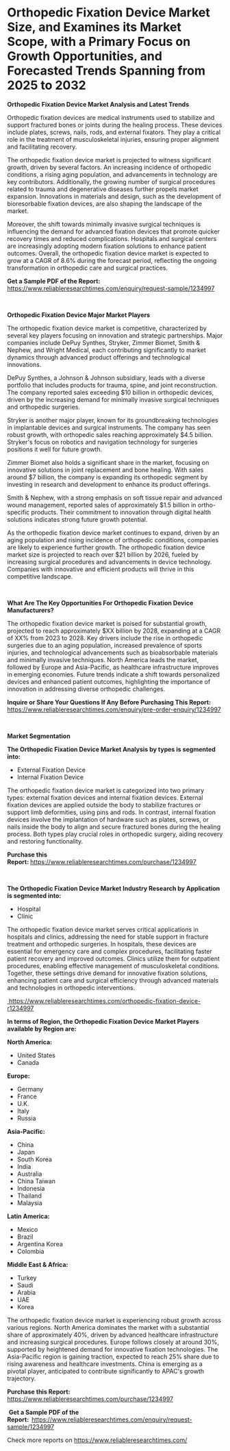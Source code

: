 <p><h1>Orthopedic Fixation Device Market Size, and Examines its Market Scope, with a Primary Focus on Growth Opportunities, and Forecasted Trends Spanning from 2025 to 2032</h1></p><p><strong>Orthopedic Fixation Device Market Analysis and Latest Trends</strong></p>
<p><p>Orthopedic fixation devices are medical instruments used to stabilize and support fractured bones or joints during the healing process. These devices include plates, screws, nails, rods, and external fixators. They play a critical role in the treatment of musculoskeletal injuries, ensuring proper alignment and facilitating recovery.</p><p>The orthopedic fixation device market is projected to witness significant growth, driven by several factors. An increasing incidence of orthopedic conditions, a rising aging population, and advancements in technology are key contributors. Additionally, the growing number of surgical procedures related to trauma and degenerative diseases further propels market expansion. Innovations in materials and design, such as the development of bioresorbable fixation devices, are also shaping the landscape of the market.</p><p>Moreover, the shift towards minimally invasive surgical techniques is influencing the demand for advanced fixation devices that promote quicker recovery times and reduced complications. Hospitals and surgical centers are increasingly adopting modern fixation solutions to enhance patient outcomes. Overall, the orthopedic fixation device market is expected to grow at a CAGR of 8.6% during the forecast period, reflecting the ongoing transformation in orthopedic care and surgical practices.</p></p>
<p><strong>Get a Sample PDF of the Report:&nbsp;</strong> <a href="https://www.reliableresearchtimes.com/enquiry/request-sample/1234997?utm_campaign=2669&utm_medium=2&utm_source=Github&utm_content=ia&utm_term=03032025&utm_id=orthopedic-fixation-device">https://www.reliableresearchtimes.com/enquiry/request-sample/1234997</a></p>
<p>&nbsp;</p>
<p><strong>Orthopedic Fixation Device Major Market Players</strong></p>
<p><p>The orthopedic fixation device market is competitive, characterized by several key players focusing on innovation and strategic partnerships. Major companies include DePuy Synthes, Stryker, Zimmer Biomet, Smith & Nephew, and Wright Medical, each contributing significantly to market dynamics through advanced product offerings and technological innovations.</p><p>DePuy Synthes, a Johnson & Johnson subsidiary, leads with a diverse portfolio that includes products for trauma, spine, and joint reconstruction. The company reported sales exceeding $10 billion in orthopedic devices, driven by the increasing demand for minimally invasive surgical techniques and orthopedic surgeries.</p><p>Stryker is another major player, known for its groundbreaking technologies in implantable devices and surgical instruments. The company has seen robust growth, with orthopedic sales reaching approximately $4.5 billion. Stryker's focus on robotics and navigation technology for surgeries positions it well for future growth.</p><p>Zimmer Biomet also holds a significant share in the market, focusing on innovative solutions in joint replacement and bone healing. With sales around $7 billion, the company is expanding its orthopedic segment by investing in research and development to enhance its product offerings.</p><p>Smith & Nephew, with a strong emphasis on soft tissue repair and advanced wound management, reported sales of approximately $1.5 billion in ortho-specific products. Their commitment to innovation through digital health solutions indicates strong future growth potential.</p><p>As the orthopedic fixation device market continues to expand, driven by an aging population and rising incidence of orthopedic conditions, companies are likely to experience further growth. The orthopedic fixation device market size is projected to reach over $21 billion by 2026, fueled by increasing surgical procedures and advancements in device technology. Companies with innovative and efficient products will thrive in this competitive landscape.</p></p>
<p>&nbsp;</p>
<p><strong>What Are The Key Opportunities For Orthopedic Fixation Device Manufacturers?</strong></p>
<p><p>The orthopedic fixation device market is poised for substantial growth, projected to reach approximately $XX billion by 2028, expanding at a CAGR of XX% from 2023 to 2028. Key drivers include the rise in orthopedic surgeries due to an aging population, increased prevalence of sports injuries, and technological advancements such as bioabsorbable materials and minimally invasive techniques. North America leads the market, followed by Europe and Asia-Pacific, as healthcare infrastructure improves in emerging economies. Future trends indicate a shift towards personalized devices and enhanced patient outcomes, highlighting the importance of innovation in addressing diverse orthopedic challenges.</p></p>
<p><strong>Inquire or Share Your Questions If Any Before Purchasing This Report:</strong> <a href="https://www.reliableresearchtimes.com/enquiry/pre-order-enquiry/1234997?utm_campaign=2669&utm_medium=2&utm_source=Github&utm_content=ia&utm_term=03032025&utm_id=orthopedic-fixation-device">https://www.reliableresearchtimes.com/enquiry/pre-order-enquiry/1234997</a></p>
<p>&nbsp;</p>
<p><strong>Market Segmentation</strong></p>
<p><strong>The Orthopedic Fixation Device Market Analysis by types is segmented into:</strong></p>
<p><ul><li>External Fixation Device</li><li>Internal Fixation Device</li></ul></p>
<p><p>The orthopedic fixation device market is categorized into two primary types: external fixation devices and internal fixation devices. External fixation devices are applied outside the body to stabilize fractures or support limb deformities, using pins and rods. In contrast, internal fixation devices involve the implantation of hardware such as plates, screws, or nails inside the body to align and secure fractured bones during the healing process. Both types play crucial roles in orthopedic surgery, aiding recovery and restoring functionality.</p></p>
<p><strong>Purchase this Report:&nbsp;</strong><a href="https://www.reliableresearchtimes.com/purchase/1234997?utm_campaign=2669&utm_medium=2&utm_source=Github&utm_content=ia&utm_term=03032025&utm_id=orthopedic-fixation-device">https://www.reliableresearchtimes.com/purchase/1234997</a></p>
<p>&nbsp;</p>
<p><strong>The Orthopedic Fixation Device Market Industry Research by Application is segmented into:</strong></p>
<p><ul><li>Hospital</li><li>Clinic</li></ul></p>
<p><p>The orthopedic fixation device market serves critical applications in hospitals and clinics, addressing the need for stable support in fracture treatment and orthopedic surgeries. In hospitals, these devices are essential for emergency care and complex procedures, facilitating faster patient recovery and improved outcomes. Clinics utilize them for outpatient procedures, enabling effective management of musculoskeletal conditions. Together, these settings drive demand for innovative fixation solutions, enhancing patient care and surgical efficiency through advanced materials and technologies in orthopedic interventions.</p></p>
<p><a href="https://www.reliableresearchtimes.com/orthopedic-fixation-device-r1234997?utm_campaign=2669&utm_medium=2&utm_source=Github&utm_content=ia&utm_term=03032025&utm_id=orthopedic-fixation-device">&nbsp;https://www.reliableresearchtimes.com/orthopedic-fixation-device-r1234997</a></p>
<p><strong>In terms of Region, the Orthopedic Fixation Device Market Players available by Region are:</strong></p>
<p>
    <p> <strong> North America: </strong>
        <ul>
            <li>United States</li>
            <li>Canada</li>
        </ul>
        </p> 
    <p> <strong> Europe: </strong>
        <ul>
            <li>Germany</li>
            <li>France</li>
            <li>U.K.</li>
            <li>Italy</li>
            <li>Russia</li>
        </ul>
        </p> 
    <p> <strong> Asia-Pacific: </strong>
        <ul>
            <li>China</li>
            <li>Japan</li>
            <li>South Korea</li>
            <li>India</li>
            <li>Australia</li>
            <li>China Taiwan</li>
            <li>Indonesia</li>
            <li>Thailand</li>
            <li>Malaysia</li>
        </ul>
        </p> 
    <p> <strong> Latin America: </strong>
        <ul>
            <li>Mexico</li>
            <li>Brazil</li>
            <li>Argentina Korea</li>
            <li>Colombia</li>
        </ul>
        </p> 
    <p> <strong> Middle East & Africa: </strong>
        <ul>
            <li>Turkey</li>
            <li>Saudi</li>
            <li>Arabia</li>
            <li>UAE</li>
            <li>Korea</li>
        </ul>
    </p>
    </p>
<p><p>The orthopedic fixation device market is experiencing robust growth across various regions. North America dominates the market with a substantial share of approximately 40%, driven by advanced healthcare infrastructure and increasing surgical procedures. Europe follows closely at around 30%, supported by heightened demand for innovative fixation technologies. The Asia-Pacific region is gaining traction, expected to reach 25% share due to rising awareness and healthcare investments. China is emerging as a pivotal player, anticipated to contribute significantly to APAC's growth trajectory.</p></p>
<p><strong>Purchase this Report: </strong><a href="https://www.reliableresearchtimes.com/purchase/1234997?utm_campaign=2669&utm_medium=2&utm_source=Github&utm_content=ia&utm_term=03032025&utm_id=orthopedic-fixation-device">https://www.reliableresearchtimes.com/purchase/1234997</a></p>
<p>&nbsp;<strong>Get a Sample PDF of the Report:&nbsp;&nbsp;</strong><a href="https://www.reliableresearchtimes.com/enquiry/request-sample/1234997?utm_campaign=2669&utm_medium=2&utm_source=Github&utm_content=ia&utm_term=03032025&utm_id=orthopedic-fixation-device">https://www.reliableresearchtimes.com/enquiry/request-sample/1234997</a></p>
<p><strong></strong></p>
<p>Check more reports on <a href="https://www.reliableresearchtimes.com/?utm_campaign=2669&utm_medium=2&utm_source=Github&utm_content=ia&utm_term=03032025&utm_id=orthopedic-fixation-device">https://www.reliableresearchtimes.com/</a></p>